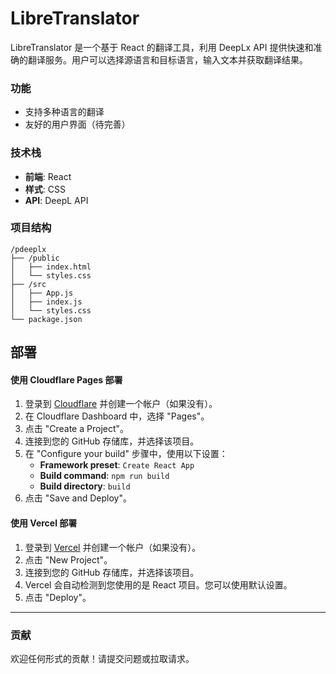 
# LibreTranslator

LibreTranslator 是一个基于 React 的翻译工具，利用 DeepLx API 提供快速和准确的翻译服务。用户可以选择源语言和目标语言，输入文本并获取翻译结果。

### 功能

- 支持多种语言的翻译
- 友好的用户界面（待完善）

### 技术栈

- **前端**: React
- **样式**: CSS
- **API**: DeepL API

### 项目结构

```
/pdeeplx
├── /public
│   ├── index.html
│   └── styles.css
├── /src
│   ├── App.js
│   ├── index.js
│   └── styles.css
└── package.json
```



## 部署

#### 使用 Cloudflare Pages 部署

1. 登录到 [Cloudflare](https://www.cloudflare.com/) 并创建一个帐户（如果没有）。
2. 在 Cloudflare Dashboard 中，选择 "Pages"。
3. 点击 "Create a Project"。
4. 连接到您的 GitHub 存储库，并选择该项目。
5. 在 "Configure your build" 步骤中，使用以下设置：
   - **Framework preset**: `Create React App`
   - **Build command**: `npm run build`
   - **Build directory**: `build`
6. 点击 "Save and Deploy"。

#### 使用 Vercel 部署

1. 登录到 [Vercel](https://vercel.com/) 并创建一个帐户（如果没有）。
2. 点击 "New Project"。
3. 连接到您的 GitHub 存储库，并选择该项目。
4. Vercel 会自动检测到您使用的是 React 项目。您可以使用默认设置。
5. 点击 "Deploy"。

---

### 贡献

欢迎任何形式的贡献！请提交问题或拉取请求。

